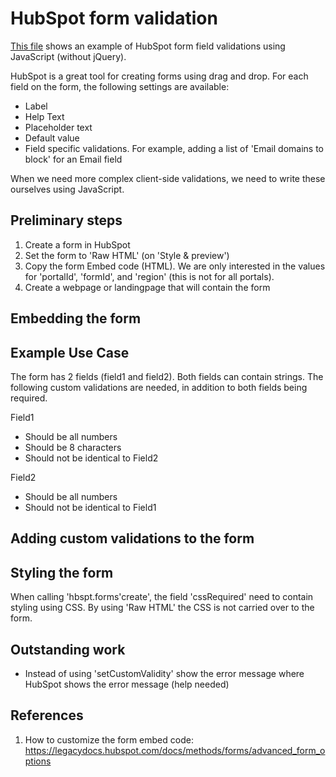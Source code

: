 # HubSpot form validation
[This file](https://github.com/birdmeister/hubspot-form-validation/blob/main/hubspot-form-validation-example.js) shows an example of HubSpot form field validations using JavaScript (without jQuery).

HubSpot is a great tool for creating forms using drag and drop. For each field on the form, the following settings are available:
- Label
- Help Text
- Placeholder text
- Default value
- Field specific validations. For example, adding a list of 'Email domains to block' for an Email field

When we need more complex client-side validations, we need to write these ourselves using JavaScript.

## Preliminary steps
1. Create a form in HubSpot
2. Set the form to 'Raw HTML' (on 'Style & preview')
3. Copy the form Embed code (HTML). We are only interested in the values for 'portalId', 'formId', and 'region' (this is not for all portals).
4. Create a webpage or landingpage that will contain the form

## Embedding the form

## Example Use Case
The form has 2 fields (field1 and field2). Both fields can contain strings. The following custom validations are needed, in addition to both fields being required.

Field1
- Should be all numbers
- Should be 8 characters
- Should not be identical to Field2

Field2
- Should be all numbers
- Should not be identical to Field1

## Adding custom validations to the form

## Styling the form
When calling 'hbspt.forms'create', the field 'cssRequired' need to contain styling using CSS. By using 'Raw HTML' the CSS is not carried over to the form.

## Outstanding work
- Instead of using 'setCustomValidity' show the error message where HubSpot shows the error message (help needed)

## References
1. How to customize the form embed code: https://legacydocs.hubspot.com/docs/methods/forms/advanced_form_options
